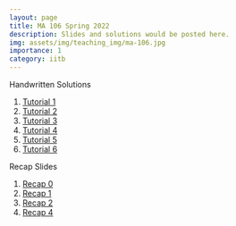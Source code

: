 ```yaml
---
layout: page
title: MA 106 Spring 2022
description: Slides and solutions would be posted here.
img: assets/img/teaching_img/ma-106.jpg
importance: 1
category: iitb
---
```


Handwritten Solutions

1. [Tutorial 1](https://siddhant-midha.github.io/assets/pdf/teaching_pdf/ma-106/handwritten%20tut-1.pdf)
2. [Tutorial 2](https://siddhant-midha.github.io/assets/pdf/teaching_pdf/ma-106/handwritten%20tut-2.pdf)
3. [Tutorial 3](https://siddhant-midha.github.io/assets/pdf/teaching_pdf/ma-106/handwritten%20tut-3.pdf)
4. [Tutorial 4](https://siddhant-midha.github.io/assets/pdf/teaching_pdf/ma-106/handwritten%20tut-4.pdf)
5. [Tutorial 5](https://siddhant-midha.github.io/assets/pdf/teaching_pdf/ma-106/handwritten%20tut-5.pdf)
6. [Tutorial 6](https://siddhant-midha.github.io/assets/pdf/teaching_pdf/ma-106/handwritten%20tut-6.pdf)

Recap Slides

1. [Recap 0](https://siddhant-midha.github.io/assets/pdf/teaching_pdf/ma-106/recap-0.pdf)
2. [Recap 1](https://siddhant-midha.github.io/assets/pdf/teaching_pdf/ma-106/recap-1.pdf)
3. [Recap 2](https://siddhant-midha.github.io/assets/pdf/teaching_pdf/ma-106/recap-2.pdf)
4. [Recap 4](https://siddhant-midha.github.io/assets/pdf/teaching_pdf/ma-106/recap-4.pdf)

